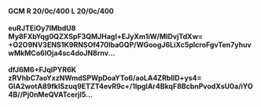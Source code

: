 #### GCM R 20/0c/400 L 20/0c/400
**euRJTEiOy7lMbdU8**<br/>**My8FXbYqg0QZXSpF3QMJHagl+EJyXm1iW/MIDvjTdXw=**<br/>**+O2O9NV3ENS1K9RNSOf470IbaGQP/WGoogJ6LiXc5plcroFgvTen7yhuvwMkMCo6IOja4sc4doJN8rnv...**<br/><br/>
**dfJ6M6+FJqIPYR6K**<br/>**zRVhbC7aoYxzNWmdSPWpDoaYTo6/aoLA4ZRblID+ys4=**<br/>**GIA2wotA89fkISzuq9ETZT4evR9c+/1IpglAr4BkqF8BcbnPvodXsU0a/iYO4B//Pj0nMeQVATcerjl5...**